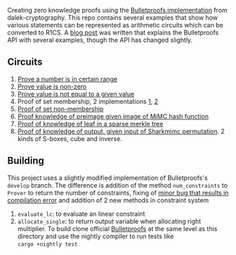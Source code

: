 Creating zero knowledge proofs using the [Bulletproofs implementation](https://github.com/dalek-cryptography/bulletproofs) from dalek-cryptography.
This repo contains several examples that show how various statements can be represented as arithmetic circuits which can be converted to R1CS. A [blog post](https://medium.com/coinmonks/zero-knowledge-proofs-using-bulletproofs-4a8e2579fc82) was written that explains the Bulletproofs API with several examples, though the API has changed slightly.   

  
## Circuits
1. [Prove a number is in certain range](src/gadget_bound_check.rs) 
2. [Prove value is non-zero](src/r1cs_utils.rs)
3. [Prove value is not equal to a given value](src/gadget_not_equals.rs)
4. Proof of set membership, 2 implementations [1](src/gadget_set_membership.rs), [2](src/gadget_set_membership_1.rs)
5. [Proof of set non-membership](src/gadget_set_non_membership.rs)
6. [Proof knowledge of preimage given image of MiMC hash function](src/gadget_mimc.rs)
7. [Proof of knowledge of leaf in a sparse merkle tree](src/gadget_vsmt.rs)
8. [Proof of knowledge of output, given input of Sharkmimc permutation](src/gadget_sharkmimc.rs). 2 kinds of S-boxes, cube and inverse.

## Building
This project uses a slightly modified implementation of Bulletproofs's `develop` branch. The difference is addition of the method `num_constraints` to `Prover` to return the number of constraints, fixing of [minor bug that results in compilation error](https://github.com/dalek-cryptography/bulletproofs/pull/267) and addition of 2 new methods in constraint system   
1. `evaluate_lc`: to evaluate an linear constraint 
2. `allocate_single`: to return output variable when allocating right multiplier.
To build clone official [Bulletproofs](https://github.com/dalek-cryptography/bulletproofs) at the same level as this directory and use the nightly compiler to run tests like   
`cargo +nightly test`